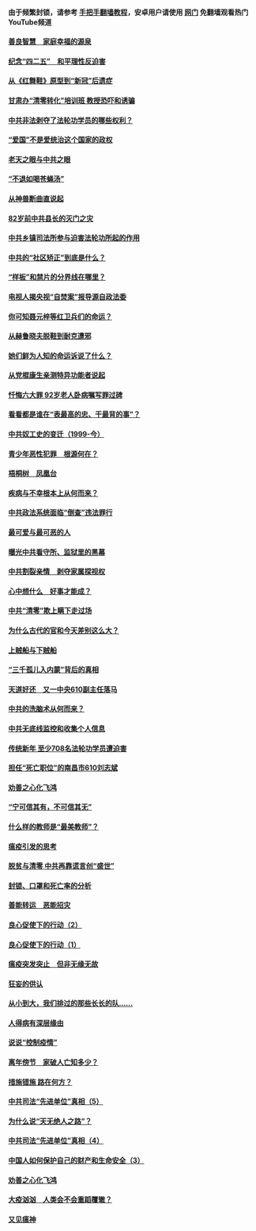 #### 由于频繁封锁，请参考 [手把手翻墙教程](https://github.com/gfw-breaker/guides/wiki/)，安卓用户请使用 [网门](https://github.com/gfw-breaker/nogfw/blob/master/dl.md?t=04251301) 免翻墙观看热门YouTube频道 

#### [善良智慧　家庭幸福的源泉](../pages/19/423632.md?t=04251301) 

#### [纪念“四二五”　和平理性反迫害](../pages/19/423660.md?t=04251301) 

#### [从《红舞鞋》原型到“新冠”后遗症](../pages/19/423509.md?t=04251301) 

#### [甘肃办“清零转化”培训班 教授恐吓和诱骗](../pages/19/423498.md?t=04251301) 

#### [中共非法剥夺了法轮功学员的哪些权利？](../pages/19/423392.md?t=04251301) 

#### [“爱国”不是爱统治这个国家的政权](../pages/19/423029.md?t=04251301) 

#### [老天之眼与中共之眼](../pages/19/423378.md?t=04251301) 

#### [“不退如喝苍蝇汤”](../pages/19/423287.md?t=04251301) 

#### [从神兽断曲直说起](../pages/19/423201.md?t=04251301) 

#### [82岁前中共县长的灭门之灾](../pages/19/423055.md?t=04251301) 

#### [中共乡镇司法所参与迫害法轮功所起的作用](../pages/19/423064.md?t=04251301) 

#### [中共的“社区矫正”到底是什么？](../pages/19/422870.md?t=04251301) 

#### [“样板”和禁片的分界线在哪里？](../pages/19/422704.md?t=04251301) 

#### [电视人揭央视“自焚案”报导源自政法委](../pages/19/422770.md?t=04251301) 

#### [你可知聂元梓等红卫兵们的命运？](../pages/19/422848.md?t=04251301) 

#### [从赫鲁晓夫脱鞋到耐克遭邪](../pages/19/422826.md?t=04251301) 

#### [她们鲜为人知的命运诉说了什么？](../pages/19/422754.md?t=04251301) 

#### [从党棍康生亲测特异功能者说起](../pages/19/422657.md?t=04251301) 

#### [忏悔六大罪 92岁老人卧病嘱写罪过碑](../pages/19/422750.md?t=04251301) 

#### [看看都是谁在“表最高的忠、干最背的事”？](../pages/19/422703.md?t=04251301) 

#### [中共奴工史的变迁（1999-今）](../pages/19/422656.md?t=04251301) 

#### [青少年恶性犯罪　根源何在？](../pages/19/422449.md?t=04251301) 

#### [梧桐树　凤凰台](../pages/19/422442.md?t=04251301) 

#### [疾病与不幸根本上从何而来？](../pages/19/422438.md?t=04251301) 

#### [中共政法系统面临“倒查”违法罪行](../pages/19/422497.md?t=04251301) 

#### [最可爱与最可恶的人](../pages/19/422448.md?t=04251301) 

#### [曝光中共看守所、监狱里的黑幕](../pages/19/422390.md?t=04251301) 

#### [中共割裂亲情　剥夺家属探视权](../pages/19/422364.md?t=04251301) 

#### [心中想什么　好事才能成？](../pages/19/422318.md?t=04251301) 

#### [中共“清零”欺上瞒下走过场](../pages/19/422306.md?t=04251301) 

#### [为什么古代的官和今天差别这么大？](../pages/19/422228.md?t=04251301) 

#### [上贼船与下贼船](../pages/19/422276.md?t=04251301) 

#### [“三千孤儿入内蒙”背后的真相](../pages/19/422229.md?t=04251301) 

#### [天道好还　又一中央610副主任落马](../pages/19/422155.md?t=04251301) 

#### [中共的洗脑术从何而来？](../pages/19/422154.md?t=04251301) 

#### [中共无底线监控和收集个人信息](../pages/19/422039.md?t=04251301) 

#### [传统新年 至少708名法轮功学员遭迫害](../pages/19/421946.md?t=04251301) 

#### [担任“死亡职位”的南昌市610刘志斌](../pages/19/421957.md?t=04251301) 

#### [劝善之心化飞鸿](../pages/19/421164.md?t=04251301) 

#### [“宁可信其有，不可信其无”](../pages/19/421691.md?t=04251301) 

#### [什么样的教师是“最美教师”？](../pages/19/421755.md?t=04251301) 

#### [瘟疫引发的思考](../pages/19/421594.md?t=04251301) 

#### [脱贫与清零 中共再靠谎言创“盛世”](../pages/19/421590.md?t=04251301) 

#### [封锁、口罩和死亡率的分析](../pages/19/421495.md?t=04251301) 

#### [善能转运　恶能招灾](../pages/19/421334.md?t=04251301) 

#### [良心促使下的行动（2）](../pages/19/421361.md?t=04251301) 

#### [良心促使下的行动（1）](../pages/19/421302.md?t=04251301) 

#### [瘟疫突发突止　但非无缘无故](../pages/19/421281.md?t=04251301) 

#### [狂妄的供认](../pages/19/421199.md?t=04251301) 

#### [从小到大，我们排过的那些长长的队……](../pages/19/421243.md?t=04251301) 

#### [人得病有深层缘由](../pages/19/420864.md?t=04251301) 

#### [说说“控制疫情”](../pages/19/420831.md?t=04251301) 

#### [离年傍节　家破人亡知多少？](../pages/19/420563.md?t=04251301) 

#### [措施错施  路在何方？](../pages/19/420076.md?t=04251301) 

#### [中共司法“先进单位”真相（5）](../pages/19/419453.md?t=04251301) 

#### [为什么说“天无绝人之路”？](../pages/19/419618.md?t=04251301) 

#### [中共司法“先进单位”真相（4）](../pages/19/419452.md?t=04251301) 

#### [中国人如何保护自己的财产和生命安全（3）](../pages/19/419405.md?t=04251301) 

#### [劝善之心化飞鸿](../pages/19/418758.md?t=04251301) 

#### [大疫汹汹　人类会不会重蹈覆辙？](../pages/19/419691.md?t=04251301) 

#### [又见瘟神](../pages/19/419225.md?t=04251301) 


